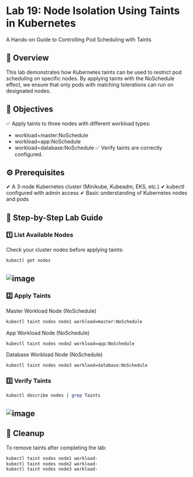 # Lab 19: Node Isolation Using Taints in Kubernetes
A Hands-on Guide to Controlling Pod Scheduling with Taints


## 📌 Overview
This lab demonstrates how Kubernetes taints can be used to restrict pod scheduling on specific nodes. By applying taints with the NoSchedule effect, we ensure that only pods with matching tolerations can run on designated nodes.


## 🎯 Objectives
✅ Apply taints to three nodes with different workload types:
- workload=master:NoSchedule
- workload=app:NoSchedule
- workload=database:NoSchedule
✅ Verify taints are correctly configured.


## ⚙️ Prerequisites
✔ A 3-node Kubernetes cluster (Minikube, Kubeadm, EKS, etc.)
✔ kubectl configured with admin access
✔ Basic understanding of Kubernetes nodes and pods


## 🔧 Step-by-Step Lab Guide

### 1️⃣ List Available Nodes

Check your cluster nodes before applying taints:
```bash
kubectl get nodes
```

![image]()
---

### 2️⃣ Apply Taints

Master Workload Node (NoSchedule)
```bash
kubectl taint nodes node1 workload=master:NoSchedule
```

App Workload Node (NoSchedule)
```bash
kubectl taint nodes node2 workload=app:NoSchedule
```

Database Workload Node (NoSchedule)
```bash
kubectl taint nodes node3 workload=database:NoSchedule
```


### 3️⃣ Verify Taints

```bash
kubectl describe nodes | grep Taints
```
![image]()
---

## 🧹 Cleanup
To remove taints after completing the lab:
```bash
kubectl taint nodes node1 workload-
kubectl taint nodes node2 workload-
kubectl taint nodes node3 workload-
```






